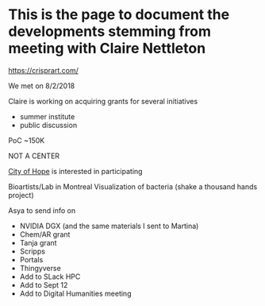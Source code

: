 # This is the page to document the developments stemming from meeting with Claire Nettleton

https://crisprart.com/

We met on 8/2/2018

Claire is working on acquiring grants for several initiatives

- summer institute
- public discussion

PoC ~150K

NOT A CENTER

[City of Hope](https://www.cityofhope.org/about-city-of-hope/locations) is interested in participating

Bioartists/Lab in Montreal
Visualization of bacteria (shake a thousand hands project)

Asya to send info on

- NVIDIA DGX (and the same materials I sent to Martina)
- Chem/AR grant
- Tanja grant
- Scripps
- Portals
- Thingyverse
- Add to SLack HPC
- Add to Sept 12
- Add to Digital Humanities meeting


